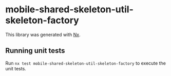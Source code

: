 # mobile-shared-skeleton-util-skeleton-factory

This library was generated with [Nx](https://nx.dev).

## Running unit tests

Run `nx test mobile-shared-skeleton-util-skeleton-factory` to execute the unit tests.
